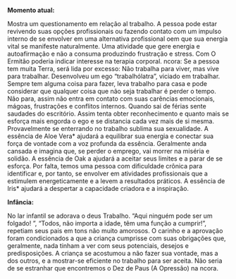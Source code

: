 **Momento atual:**

 Mostra um questionamento em relação al trabalho. A pessoa pode estar revivendo suas opções profissionais ou fazendo contato com um impulso interno de se envolver em uma alternativa profissional oem que sua energia vital se manifeste naturalmente. Uma atividade que gere energia e autoafirmação e não a consuma produzindo frustração e stress. Com O Ermitão poderia indicar interesse na terapia corporal.  ncora: Se a pessoa tem muita Terra, será lida por excesso: Não trabalha para viver, mas vive para trabalhar. Desenvolveu um ego “trabalhólatra”, viciado em trabalhar. Sempre tem alguma coisa para fazer, leva trabalho para casa e pode considerar que qualquer coisa que não seja trabalhar é perder o tempo. Não para, assim não entra em contato com suas carências emocionais, mágoas, frustrações e conflitos internos. Quando sai de férias sente saudades do escritório. Assim tenta obter reconhecimento e quanto mais se esforça mais engorda o ego e se distancia cada vez mais de si mesma. Provavelmente se enterrando no trabalho sublima sua sexualidade. A essência de Aloe Vera* ajudará a equilibrar sua energia e conectar sua força de vontade com a voz profunda da essência. Geralmente anda cansada e imagina que, se perder o emprego, vai morrer na miséria e solidão. A essência de Oak a ajudará a aceitar seus limites e a parar de se esforça. Por falta, temos uma pessoa com dificuldade crônica para identificar e, por tanto, se envolver em atividades profissionais que a estimulem energeticamente e a levem a resultados práticos. A essência de Iris* ajudará a despertar a capacidade criadora e a inspiração. 


**Infância:**

 No lar infantil se adorava o deus Trabalho. “Aqui ninguém pode ser um folgado! ”, “Todos, não importa a idade, têm uma função a cumprir!”, repetiam seus pais em tons não muito amorosos. O carinho e a aprovação foram condicionados a que a criança cumprisse com suas obrigações que, geralmente, nada tinham a ver com seus potenciais, desejos e predisposições. A criança se acostumou a não fazer sua vontade, mas a dos outros, e a mostrar-se eficiente no trabalho para ser aceita. Não seria de se estranhar que encontremos o Dez de Paus (A Opressão) na  ncora.
